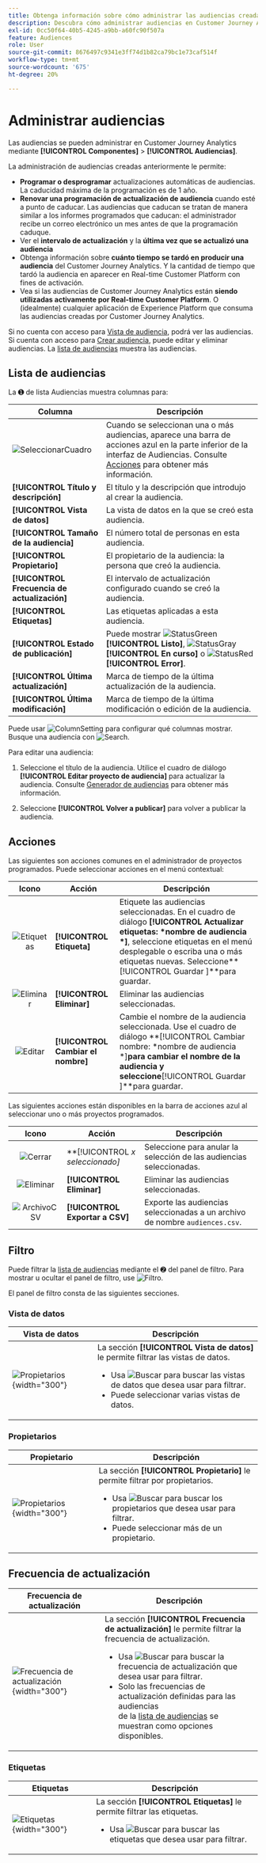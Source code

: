 ```yaml
---
title: Obtenga información sobre cómo administrar las audiencias creadas en Customer Journey Analytics
description: Descubra cómo administrar audiencias en Customer Journey Analytics
exl-id: 0cc50f64-40b5-4245-a9bb-a60fc90f507a
feature: Audiences
role: User
source-git-commit: 8676497c9341e3ff74d1b82ca79bc1e73caf514f
workflow-type: tm+mt
source-wordcount: '675'
ht-degree: 20%

---
```


# Administrar audiencias

Las audiencias se pueden administrar en Customer Journey Analytics mediante **[!UICONTROL Componentes]** > **[!UICONTROL Audiencias]**.

La administración de audiencias creadas anteriormente le permite:

* **Programar o desprogramar** actualizaciones automáticas de audiencias. La caducidad máxima de la programación es de 1 año.
* **Renovar una programación de actualización de audiencia** cuando esté a punto de caducar. Las audiencias que caducan se tratan de manera similar a los informes programados que caducan: el administrador recibe un correo electrónico un mes antes de que la programación caduque.
* Ver el **intervalo de actualización** y la **última vez que se actualizó una audiencia**
* Obtenga información sobre **cuánto tiempo se tardó en producir una audiencia** del Customer Journey Analytics. Y la cantidad de tiempo que tardó la audiencia en aparecer en Real-time Customer Platform con fines de activación.
* Vea si las audiencias de Customer Journey Analytics están **siendo utilizadas activamente por Real-time Customer Platform**. O (idealmente) cualquier aplicación de Experience Platform que consuma las audiencias creadas por Customer Journey Analytics.

Si no cuenta con acceso para [Vista de audiencia](/help/technotes/access-control.md#user-level-access), podrá ver las audiencias. Si cuenta con acceso para [Crear audiencia](/help/technotes/access-control.md#user-level-access), puede editar y eliminar audiencias. La [lista de audiencias](#audiences-list) muestra las audiencias.

## Lista de audiencias

La ➊ de lista Audiencias muestra columnas para:

| Columna | Descripción |
| --- | --- |
| ![SeleccionarCuadro](/help/assets/icons/SelectBox.svg) | Cuando se seleccionan una o más audiencias, aparece una barra de acciones azul en la parte inferior de la interfaz de Audiencias. Consulte [Acciones](#actions) para obtener más información. |
| **[!UICONTROL Título y descripción]** | El título y la descripción que introdujo al crear la audiencia. |
| **[!UICONTROL Vista de datos]** | La vista de datos en la que se creó esta audiencia. |
| **[!UICONTROL Tamaño de la audiencia]** | El número total de personas en esta audiencia. |
| **[!UICONTROL Propietario]** | El propietario de la audiencia: la persona que creó la audiencia. |
| **[!UICONTROL Frecuencia de actualización]** | El intervalo de actualización configurado cuando se creó la audiencia. |
| **[!UICONTROL Etiquetas]** | Las etiquetas aplicadas a esta audiencia. |
| **[!UICONTROL Estado de publicación]** | Puede mostrar ![StatusGreen](/help/assets/icons/StatusGreen.svg) **[!UICONTROL Listo]**, ![StatusGray](/help/assets/icons/StatusGray.svg) **[!UICONTROL En curso]** o ![StatusRed](/help/assets/icons/StatusRed.svg) **[!UICONTROL Error]**. |
| **[!UICONTROL Última actualización]** | Marca de tiempo de la última actualización de la audiencia. |
| **[!UICONTROL Última modificación]** | Marca de tiempo de la última modificación o edición de la audiencia. |

Puede usar ![ColumnSetting](/help/assets/icons/ColumnSetting.svg) para configurar qué columnas mostrar. Busque una audiencia con ![Search](/help/assets/icons/Search.svg).

Para editar una audiencia:

1. Seleccione el título de la audiencia. Utilice el cuadro de diálogo **[!UICONTROL Editar proyecto de audiencia]** para actualizar la audiencia. Consulte [Generador de audiencias](publish.md#audience-builder) para obtener más información.

1. Seleccione **[!UICONTROL Volver a publicar]** para volver a publicar la audiencia.


## Acciones

Las siguientes son acciones comunes en el administrador de proyectos programados. Puede seleccionar acciones en el menú contextual:

| Icono | Acción | Descripción |
|:---:|---|---|
| ![Etiquetas](/help/assets/icons/Labels.svg) | **[!UICONTROL Etiqueta]** | Etiquete las audiencias seleccionadas. En el cuadro de diálogo **[!UICONTROL Actualizar etiquetas: *nombre de audiencia *]**, seleccione etiquetas en el menú desplegable o escriba una o más etiquetas nuevas. Seleccione**[!UICONTROL Guardar ]**para guardar. |
| ![Eliminar](/help/assets/icons/Delete.svg) | **[!UICONTROL Eliminar]** | Eliminar las audiencias seleccionadas. |
| ![Editar](/help/assets/icons/Edit.svg) | **[!UICONTROL Cambiar el nombre]** | Cambie el nombre de la audiencia seleccionada. Use el cuadro de diálogo **[!UICONTROL Cambiar nombre: *nombre de audiencia *]**para cambiar el nombre de la audiencia y seleccione**[!UICONTROL Guardar ]**para guardar. |

Las siguientes acciones están disponibles en la barra de acciones azul al seleccionar uno o más proyectos programados.

| Icono | Acción | Descripción |
|:---:|---|---|
| ![Cerrar](/help/assets/icons/Close.svg) | **[!UICONTROL *x *seleccionado]** | Seleccione para anular la selección de las audiencias seleccionadas. |
| ![Eliminar](/help/assets/icons/Delete.svg) | **[!UICONTROL Eliminar]** | Eliminar las audiencias seleccionadas. |
| ![ArchivoCSV](/help/assets/icons/FileCSV.svg) | **[!UICONTROL Exportar a CSV]** | Exporte las audiencias seleccionadas a un archivo de nombre `audiences.csv`. |

## Filtro

Puede filtrar la [lista de audiencias](#audiences-list) mediante el ➋ del panel de filtro. Para mostrar u ocultar el panel de filtro, use ![Filtro](/help/assets/icons/Filter.svg).

El panel de filtro consta de las siguientes secciones.

### Vista de datos

| Vista de datos | Descripción |
|---|---|
| ![Propietarios](/help/components/audiences/assets/audiences-filter-dataviews.png){width="300"} | La sección **[!UICONTROL Vista de datos]** le permite filtrar las vistas de datos. <ul><li>Usa ![Buscar](/help/assets/icons/Search.svg) para buscar las vistas de datos que desea usar para filtrar.</li><li>Puede seleccionar varias vistas de datos.</li></ul> |

### Propietarios

| Propietario | Descripción |
|---|---|
| ![Propietarios](/help/components/audiences/assets/audiences-filter-owner.png){width="300"} | La sección **[!UICONTROL Propietario]** le permite filtrar por propietarios. <ul><li>Usa ![Buscar](/help/assets/icons/Search.svg) para buscar los propietarios que desea usar para filtrar.</li><li>Puede seleccionar más de un propietario. </li></ul> |

## Frecuencia de actualización

| Frecuencia de actualización | Descripción |
|---|---|
| ![Frecuencia de actualización](/help/components/audiences/assets/audiences-filter-refreshfrequency.png){width="300"} | La sección **[!UICONTROL Frecuencia de actualización]** le permite filtrar la frecuencia de actualización. <ul><li>Usa ![Buscar](/help/assets/icons/Search.svg) para buscar la frecuencia de actualización que desea usar para filtrar.</li><li>Solo las frecuencias de actualización definidas para las audiencias <br/> de la [lista de audiencias](#audiences-list) se muestran como opciones disponibles.</li></ul> |


### Etiquetas

| Etiquetas | Descripción |
|---|---|
| ![Etiquetas](/help/components/audiences/assets/audiences-filter-tags.png){width="300"} | La sección **[!UICONTROL Etiquetas]** le permite filtrar las etiquetas. <ul><li>Usa ![Buscar](/help/assets/icons/Search.svg) para buscar las etiquetas que desea usar para filtrar. |
